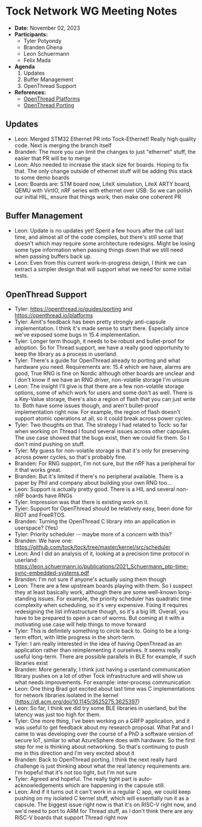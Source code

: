 # Tock Network WG Meeting Notes

- **Date:** November 02, 2023
- **Participants:**
    - Tyler Potyondy
    - Branden Ghena
    - Leon Schuermann
    - Felix Mada
- **Agenda**
    1. Updates
    2. Buffer Management
    3. OpenThread Support
- **References:**
    - [OpenThread Platforms](https://openthread.io/platforms)
    - [OpenThread Porting](https://openthread.io/guides/porting)


## Updates
- Leon: Merged STM32 Ethernet PR into Tock-Ethernet! Really high quality code. Next is merging the branch itself
- Branden: The more you can limit the changes to just "ethernet" stuff, the easier that PR will be to merge
- Leon: Also needed to increase the stack size for boards. Hoping to fix that. The only change outside of ethernet stuff will be adding this stack to some demo boards
- Leon: Boards are: STM board now, LiteX simulation, LiteX ARTY board, QEMU with VirtIO, nRF series with ethernet over USB. So we can polish our initial HIL, ensure that things work, then make one coherent PR


## Buffer Management
- Leon: Update is no updates yet! Spent a few hours after the call last time, and almost all of the code compiles, but there's still some that doesn't which may require some architecture redesigns. Might be losing some type information when passing things down that we still need when passing buffers back up.
- Leon: Even from this current work-in-progress design, I think we can extract a simpler design that will support what we need for some initial tests.


## OpenThread Support
- Tyler: https://openthread.io/guides/porting and https://openthread.io/platforms
- Tyler: Amit's feedback has been pretty strongly anti-capsule implementation. I think it's made sense to start there. Especially since we've exposed some bugs in 15.4 implementation.
- Tyler: Longer term though, it needs to be robust and bullet-proof for adoption. So for Thread support, we have a really good opportunity to keep the library as a process in userland.
- Tyler: There's a guide for OpenThread already to porting and what hardware you need. Requirements are: 15.4 which we have, alarms are good, True RNG is fine on Nordic although other boards are unclear and I don't know if we have an RNG driver, non-volatile storage I'm unsure
- Leon: The insight I'll give is that there are a few non-volatile storage options, some of which work for users and some don't as well. There is a Key-Value storage, there's also a region of flash that you can just write to. Both have some issues though, and aren't bullet-proof implementation right now. For example, the region of flash doesn't support atomic operations at all, so it could break across power cycles.
- Tyler: Two thoughts on that. The strategy I had related to Tock: so far when working on Thread I found several issues across other capsules. The use case showed that the bugs exist, then we could fix them. So I don't mind pushing on stuff.
- Tyler: My guess for non-volatile storage is that it's only for preserving across power cycles, so that's probably fine.
- Branden: For RNG support, I'm not sure, but the nRF has a peripheral for it that works great.
- Branden: But it's limited if there's no peripheral available. There is a paper by Phil and company about building your own RNG too...
- Leon: Support is actually pretty good. There is a HIL and several non-nRF boards have RNGs
- Tyler: Impression was that there is existing work on it.
- Tyler: Support for OpenThread should be relatively easy, been done for RIOT and FreeRTOS.
- Branden: Turning the OpenThread C library into an application in userspace? (Yes)
- Tyler: Priority scheduler -- maybe more of a concern with this?
- Branden: We have one: https://github.com/tock/tock/tree/master/kernel/src/scheduler
- Leon: And I did an analysis of it, looking at a precision time protocol in userland: https://leon.schuermann.io/publications/2021_Schuermann_ptp-time-sync-embedded-systems.pdf
- Branden: I'm not sure if anyone's actually using them though
- Leon: There are a few upstream boards playing with them. So I suspect they at least basically work, although there are some well-known long-standing issues. For example, the priority scheduler has quadratic time complexity when scheduling, so it's very expensive. Fixing it requires redesigning the list infrastructure though, so it's a big lift. Overall, you have to be prepared to open a can of worms. But coming at it with a motivating use case will help things to move forward
- Tyler: This is definitely something to circle back to. Going to be a long-term effort, with little progress in the short-term.
- Tyler: I am really interested in the idea of having OpenThread as an application rather than reimplementing it ourselves. It seems really useful long-term. There are possible parallels in BLE for example, if such libraries exist
- Branden: More generally, I think just having a userland communication library pushes on a lot of other Tock infrastructure and will show us what needs improvements. For example: inter-process communication
- Leon: One thing Brad got excited about last time was C implementations for network libraries isolated in the kernel (https://dl.acm.org/doi/10.1145/3625275.3625397)
- Leon: So far, I think we did try some BLE libraries in userland, but the latency was just too high for them.
- Tyler: One more thing, I've been working on a GRFP application, and it was useful to get feedback about my research proposal. What Pat and I came to was developing over the course of a PhD a software version of secure IoT, similar to what AzureSphere does with hardware. So the first step for me is thinking about networking. So that's continuing to push me in this direction and I'm very excited about it
- Branden: Back to OpenThread porting. I think the next really hard challenge is just thinking about what the real latency requirements are. I'm hopeful that it's not too tight, but I'm not sure
- Tyler: Agreed and hopeful. The really tight part is auto-acknowledgements which are happening in the capsule still.
- Leon: And if it turns out it can't work in a regular C app, we could keep pushing on my isolated C kernel stuff, which will essentially run it as a capsule. The biggest issue right now is that it's on RISC-V right now, and we'd need to port to ARM for Thread stuff, as I don't think there are any RISC-V boards that support Thread right now

